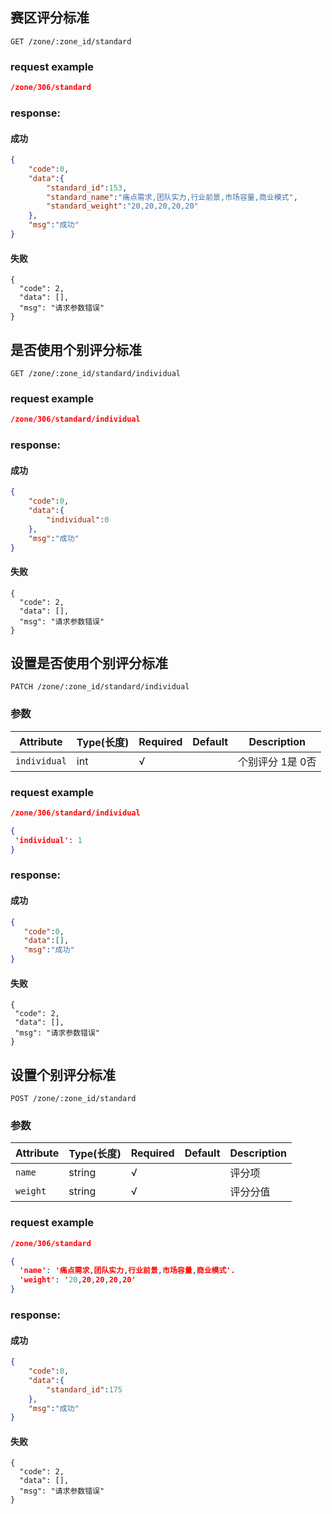 ## 赛区评分标准

```
GET /zone/:zone_id/standard
```

### request example
```json
/zone/306/standard
```

### response:
#### 成功
```json
{
    "code":0,
    "data":{
        "standard_id":153,
        "standard_name":"痛点需求,团队实力,行业前景,市场容量,商业模式",
        "standard_weight":"20,20,20,20,20"
    },
    "msg":"成功"
}
```
#### 失败
```
{
  "code": 2,
  "data": [],
  "msg": "请求参数错误"
}
```

## 是否使用个别评分标准

```
GET /zone/:zone_id/standard/individual
```

### request example
```json
/zone/306/standard/individual
```

### response:
#### 成功
```json
{
    "code":0,
    "data":{
        "individual":0
    },
    "msg":"成功"
}
```
#### 失败
```
{
  "code": 2,
  "data": [],
  "msg": "请求参数错误"
}
```

## 设置是否使用个别评分标准

```
PATCH /zone/:zone_id/standard/individual
```

### 参数
| Attribute | Type(长度) | Required | Default | Description |
| ---------- | --- | -------- | ---- | ----------- |
| `individual` | int | √ | |个别评分 1是 0否|

### request example
```json
/zone/306/standard/individual

{
 'individual': 1
}
```

### response:
#### 成功
```json
{
   "code":0,
   "data":[],
   "msg":"成功"
}
```
#### 失败
```
{
 "code": 2,
 "data": [],
 "msg": "请求参数错误"
}
```

## 设置个别评分标准

```
POST /zone/:zone_id/standard
```

### 参数
| Attribute | Type(长度) | Required | Default | Description |
| ---------- | --- | -------- | ---- | ----------- |
| `name` | string | √ | |评分项|
| `weight` | string | √ | |评分分值|

### request example
```json
/zone/306/standard

{
  'name': '痛点需求,团队实力,行业前景,市场容量,商业模式'.
  'weight': '20,20,20,20,20'
}
```

### response:
#### 成功
```json
{
    "code":0,
    "data":{
        "standard_id":175
    },
    "msg":"成功"
}
```
#### 失败
```
{
  "code": 2,
  "data": [],
  "msg": "请求参数错误"
}
```